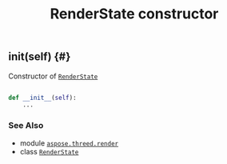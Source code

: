 ﻿---
title: RenderState constructor
second_title: Aspose.3D for Python via .NET API References
description: 
type: docs
weight: 10
url: /python-net/aspose.threed.render/renderstate/__init__/
is_root: false
---

## __init__(self) {#}

Constructor of [`RenderState`](/3d/python-net/aspose.threed.render/renderstate)



```python

def __init__(self):
    ...
```





### See Also
* module [`aspose.threed.render`](../../)
* class [`RenderState`](/3d/python-net/aspose.threed.render/renderstate)
